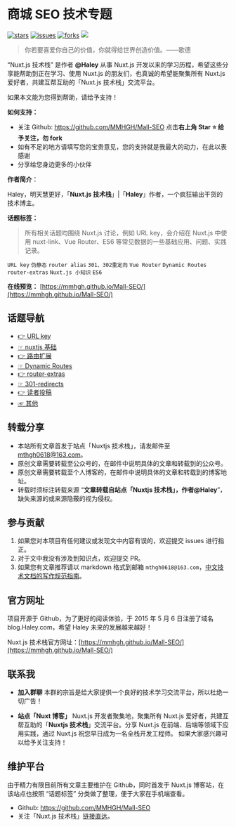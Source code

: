 # 商城 SEO 技术专题

[![stars](https://badgen.net/github/stars/bule-sky/mall-seo?color=cyan&icon=github)](https://github.com/MMHGH/Mall-SEO)
[![issues](https://badgen.net/github/issues/bule-sky/mall-seo?color=red&icon=github&label=问题)](https://github.com/MMHGH/Mall-SEO/issues)
[![forks](https://badgen.net/github/forks/bule-sky/mall-seo?color=orange)](https://github.com/MMHGH/Mall-SEO)
[<img src="https://img.shields.io/badge/%E5%BE%AE%E4%BF%A1-%E5%85%AC%E4%BC%97%E5%8F%B7-brightgreen">](https://cdn.Haley.com/mallt.png)

> 你若要喜爱你自己的价值，你就得给世界创造价值。——歌德

“Nuxt.js 技术栈” 是作者 **@Haley** 从事 Nuxt.js 开发以来的学习历程，希望这些分享能帮助到正在学习、使用 Nuxt.js 的朋友们，也真诚的希望能聚集所有 Nuxt.js 爱好者，共建互帮互助的「Nuxt.js 技术栈」交流平台。

如果本文能为您得到帮助，请给予支持！

**如何支持：**

- 关注 Github: https://github.com/MMHGH/Mall-SEO 点击**右上角 Star :star: 给予关注，勿 fork**
- 如有不足的地方请填写您的宝贵意见，您的支持就是我最大的动力，在此以表感谢
- 分享给您身边更多的小伙伴

**作者简介**：

Haley，明天慧更好，「**Nuxt.js 技术栈**」|「**Haley**」作者，一个疯狂输出干货的技术博主。

**话题标签：**

> 所有相关话题均围绕 Nuxt.js 讨论，例如 URL key，会介绍在 Nuxt.js 中使用 nuxt-link、Vue Router、ES6 等常见数据的一些基础应用、问题、实践记录。

`URL key` `伪静态` `router alias` `301、302重定向` `Vue Router` `Dynamic Routes` `router-extras` `Nuxt.js 小知识` `ES6`

**在线预览：** [https://mmhgh.github.io/Mall-SEO/](https://mmhgh.github.io/Mall-SEO/)

## 话题导航

- [👉 URL key](https://docs.magento.com/user-guide/catalog/catalog-urls.html)
- [☞ nuxtjs 基础](https://nuxtjs.org/docs/2.x/concepts/views)
- [👉 路由扩展](https://nuxtjs.org/docs/2.x/configuration-glossary/configuration-router#extendroutes)
- [☞ Dynamic Routes](https://zh.nuxtjs.org/docs/2.x/features/file-system-routing#dynamic-routes)
- [👉 router-extras](https://codesandbox.io/s/github/nuxt-community/router-extras-module)
- [☞ 301-redirects](https://jackwhiting.co.uk/posts/handling-redirects-in-nuxtjs-through-middlware/)
- [👉 读者投稿](/other/reprint-contribution-collaboration.md)
- [☞ 其他](/other/about-us.md)

## 转载分享

- 本站所有文章首发于站点「Nuxtjs 技术栈」，请发邮件至 mthgh0618@163.com。
- 原创文章需要转载至公众号的，在邮件中说明具体的文章和转载到的公众号。
- 原创文章需要转载至个人博客的，在邮件中说明具体的文章和转载到的博客地址。
- 转载时须标注转载来源 “**文章转载自站点「Nuxtjs 技术栈」，作者@Haley**”，缺失来源的或来源隐蔽的视为侵权。

## 参与贡献

1. 如果您对本项目有任何建议或发现文中内容有误的，欢迎提交 issues 进行指正。
2. 对于文中我没有涉及到知识点，欢迎提交 PR。
3. 如果您有文章推荐请以 markdown 格式到邮箱 `mthgh0618@163.com`，[中文技术文档的写作规范指南](https://github.com/ruanyf/document-style-guide)。

## 官方网址

项目开源于 Github，为了更好的阅读体验，于 2015 年 5 月 6 日注册了域名 blog.Haley.com，希望 Haley 未来的发展越来越好！

Nuxt.js 技术栈官方网址：[https://mmhgh.github.io/Mall-SEO/](https://mmhgh.github.io/Mall-SEO/)

## 联系我

- **加入群聊**
  本群的宗旨是给大家提供一个良好的技术学习交流平台，所以杜绝一切广告！

- **站点「Nuxt 博客」**
  Nuxt.js 开发者聚集地，聚集所有 Nuxt.js 爱好者，共建互帮互助的「**Nuxtjs 技术栈**」交流平台。分享 Nuxt.js 在前端、后端等领域下应用实践，通过 Nuxt.js 祝您早日成为一名全栈开发工程师。 如果大家感兴趣可以给予关注支持！

## 维护平台

由于精力有限目前所有文章主要维护在 Github，同时首发于 Nuxt.js 博客站，在该站点也按照 “话题标签” 分类做了整理，便于大家在手机端查看。

- Github: https://github.com/MMHGH/Mall-SEO
- 关注「Nuxt.js 技术栈」[链接直达](http://blog.Haley.com/)。
